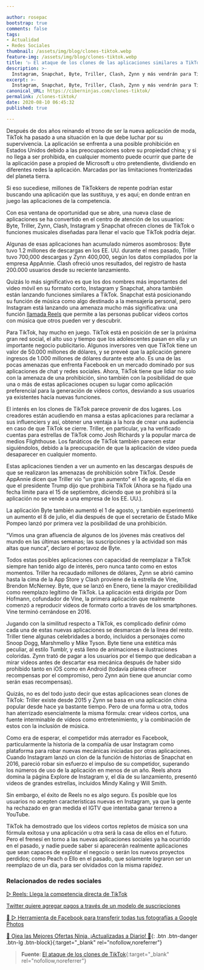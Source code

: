 ```yaml
---

author: rosepac
bootstrap: true
comments: false
tags:
- Actualidad
- Redes Sociales
thumbnail: /assets/img/blog/clones-tiktok.webp
feature-img: /assets/img/blog/clones-tiktok.webp
title: '▷ El ataque de los clones de las aplicaciones similares a TikTok'
description: >-
  Instagram, Snapchat, Byte, Triller, Clash, Zynn y más vendrán para TikTok, ya que la aplicación enfrenta una prohibición en los Estados Unidos por parte del presidente Trump.
excerpt: >-
  Instagram, Snapchat, Byte, Triller, Clash, Zynn y más vendrán para TikTok, ya que la aplicación enfrenta una prohibición en los Estados Unidos por parte del presidente Trump.
canonical_URL: https://ciberninjas.com/clones-tiktok/
permalink: /clones-tiktok/
date: 2020-08-10 06:45:32
published: true

---
```


Después de dos años reinando el trono de ser la nueva aplicación de moda, TikTok ha pasado a una situación en la que debe luchar por su supervivencia. La aplicación se enfrenta a una posible prohibición en Estados Unidos debido a las preocupaciones sobre su propiedad china; y si no llega a ser prohibida, en cualquier momento puede ocurrir que parte de la aplicación pase a propied de Microsoft u otro pretendiente, dividiendo en diferentes redes la aplicación. Marcadas por las limitaciones fronterizadas del planeta tierra.

Si eso sucediese, millones de TikTokkers de repente podrían estar buscando una aplicación que las sustituya, y es aquí; en donde entran en juego las aplicaciones de la competencia.

Con esa ventana de oportunidad que se abre, una nueva clase de aplicaciones se ha convertido en el centro de atención de los usuarios: Byte, Triller, Zynn, Clash, Instagram y Snapchat ofrecen clones de TikTok o funciones musicales diseñadas para llenar el vacío que TikTok podría dejar.

Algunas de esas aplicaciones han acumulado números asombrosos: Byte tuvo 1.2 millones de descargas en los EE. UU. durante el mes pasado, Triller tuvo 700,000 descargas y Zynn 400,000, según los datos compilados por la empresa AppAnnie. Clash ofreció unos resultados, del registro de hasta 200.000 usuarios desde su reciente lanzamiento.

Quizás lo más significativo es que los dos nombres más importantes del video móvil en su formato corto, Instagram y Snapchat, ahora también están lanzando funciones similares a TikTok. Snapchat está posicionando su función de música como algo destinado a la mensajería personal, pero Instagram está lanzando una amenaza mucho más significativa: una función [llamada Reels](https://ciberninjas.com/reels-instagram/) que permite a las personas publicar videos cortos con música que otros pueden ver y descubrir.

Para TikTok, hay mucho en juego. TikTok está en posición de ser la próxima gran red social, el alto uso y tiempo que los adolescentes pasan en ella y un importante negocio publicitario. Algunos inversores ven que TikTok tiene un valor de 50.000 millones de dólares, y se preveé que la aplicación genere ingresos de 1.000 millones de dólares durante este año. Es una de las pocas amenazas que enfrenta Facebook en un mercado dominado por sus aplicaciones de chat y redes sociales. Ahora, TikTok tiene que lidiar no solo con la amenaza de una prohibición, sino también con la posibilidad de que una o más de estas aplicaciones ocupen su lugar como aplicación preferencial para la generación de videos cortos, desviando a sus usuarios ya existentes hacía nuevas funciones.

El interés en los clones de TikTok parece provenir de dos lugares. Los creadores están acudiendo en mansa a estas aplicaciones para reclamar a sus influenciers y así, obtener una ventaja a la hora de crear una audiencia en caso de que TikTok se cierre. Triller, en particular, ya ha verificado cuentas para estrellas de TikTok como Josh Richards y la popular marca de medios Flighthouse. Los fanáticos de TikTok también parecen estar siguiéndolos, debido a la preocupación de que la aplicación de video pueda desaparecer en cualquier momento.

Estas aplicaciones tienden a ver un aumento en las descargas después de que se realizaron las amenazas de prohibición sobre TikTok. Desde AppAnnie dicen que Triller vio "un gran aumento" el 1 de agosto, el día en que el presidente Trump dijo que prohibiría TikTok (Ahora se ha fijado una fecha límite para el 15 de septiembre, diciendo que se prohibirá si la aplicación no se vende a una empresa de los EE. UU.).

La aplicación Byte también aumentó el 1 de agosto, y también experimentó un aumento el 8 de julio, el día después de que el secretario de Estado Mike Pompeo lanzó por primera vez la posibilidad de una prohibición.

“Vimos una gran afluencia de algunos de los jóvenes más creativos del mundo en las últimas semanas; las suscripciones y la actividad son más altas que nunca”, declaro el portavoz de Byte.

Todos estas posibles aplicaciones con capacidad de reemplazar a TikTok siempre han tenido algo de interés, pero nunca tanto como en estos momentos. Triller ha recaudado millones de dólares, Zynn se abrió camino hasta la cima de la App Store y Clash proviene de la estrella de Vine, Brendon McNerney. Byte, que se lanzó en Enero, tiene la mayor credibilidad como reemplazo legítimo de TikTok. La aplicación está dirigida por Dom Hofmann, cofundador de Vine, la primera aplicación que realmente comenzó a reproducir videos de formato corto a través de los smartphones. Vine terminó cerrándose en 2016.

Jugando con la similitud respecto a TikTok, es complicado definir cómo cada una de estas nuevas aplicaciones se desmarcan de la línea del resto. Triller tiene algunas celebridades a bordo, incluidos a personajes como Snoop Dogg, Marshmello y Mike Tyson. Byte tiene una estética más peculiar, al estilo Tumblr, y está lleno de animaciones e ilustraciones coloridas. Zynn trató de pagar a los usuarios por el tiempo que dedicaban a mirar videos antes de descartar esa mecánica después de haber sido prohibido tanto en iOS como en Android (todavía planea ofrecer recompensas por el compromiso, pero Zynn aún tiene que anunciar como serán esas recompensas).

Quizás, no es del todo justo decir que estas aplicaciones sean clones de TikTok: Triller existe desde 2015 y Zynn se basa en una aplicación china popular desde hace ya bastante tiempo. Pero de una forma u otra, todos han aterrizado esencialmente la misma fórmula: crear videos cortos, una fuente interminable de vídeos como entretenimiento, y la combinación de estos con la inclusión de música.

Como era de esperar, el competidor más aterrador es Facebook, particularmente la historia de la compañía de usar Instagram como plataforma para robar nuevas mecánicas iniciadas por otras aplicaciones. Cuando Instagram lanzó un clon de la función de historias de Snapchat en 2016, pareció robar sin esfuerzo el impulso de su competidor, superando los números de uso de la aplicación en menos de un año. Reels ahora domina la página Explore de Instagram y, el día de su lanzamiento, presentó videos de grandes estrellas, incluidos Mindy Kaling y Will Smith.

Sin embargo, el éxito de Reels no es algo seguro. Es posible que los usuarios no acepten características nuevas en Instagram, ya que la gente ha rechazado en gran medida el IGTV que intentaba ganar terreno a YouTube.

TikTok ha demostrado que los videos cortos repletos de música son una fórmula exitosa y una aplicación u otra será la casa de ellos en el futuro. Pero el frenesí en torno a las nuevas aplicaciones sociales ya ha ocurrido en el pasado, y nadie puede saber si aparecerán realmente aplicaciones que sean capaces de explotar el negocio o serán los nuevos proyectos perdidos; como Peach o Ello en el pasado, que solamente lograron ser un reemplazo de un día, para ser olvidados con la misma rapidez.

### **Relacionados de redes sociales**

[▷ Reels: Llega la competencia directa de TikTok](https://ciberninjas.com/reels-instagram/)

[Twitter quiere agregar pagos a través de un modelo de suscripciones](https://ciberninjas.com/twitter-quiere-agregar-suscripciones/)

[🥇 ▷ Herramienta de Facebook para transferir todas tus fotografías a Google Photos](https://ciberninjas.com/facebook-to-google-fotos/)

[🎁 Ojea las Mejores Ofertas Ninja, ¡Actualizadas a Diario! 🛒](https://www.amazon.es/shop/cibercursos "Los Mejores Chollos de Amazon, Ofertas Flash, Black Monday y Amazon Prime Day"){: .btn .btn-danger .btn-lg .btn-block}{:target="_blank" rel="nofollow,noreferrer"}

> **Fuente**: [El ataque de los clones de TikTok](https://www.theverge.com/21356971/tiktok-alternatives-instagram-reels-byte-triller-zynn-ban){:target="_blank" rel="nofollow,noreferrer"}
